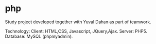 # php

Study project developed together with Yuval Dahan as part of teamwork.

Technology:
Client: HTML,CSS, Javascript, JQuery,Ajax.
Server: PHP5.
Database: MySQL (phpmyadmin).
